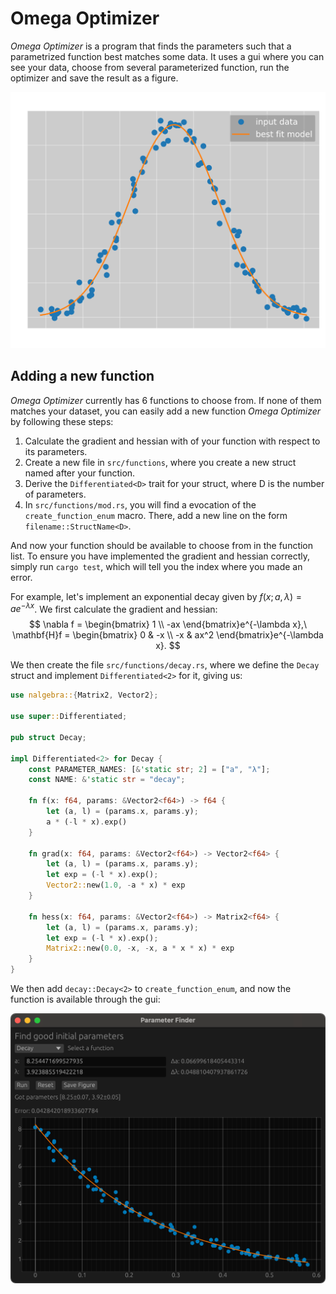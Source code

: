 # Omega Optimizer

*Omega Optimizer* is a program that finds the parameters such that a parametrized function best matches some data. It uses a gui where you can see your data, choose from several parameterized function, run the optimizer and save the result as a figure.

![](media/normal_example.png)

## Adding a new function

*Omega Optimizer* currently has 6 functions to choose from. If none of them matches your dataset, you can easily add a new function *Omega Optimizer* by following these steps:

1. Calculate the gradient and hessian with of your function with respect to its parameters. 
2. Create a new file in `src/functions`, where you create a new struct named after your function.
3. Derive the `Differentiated<D>` trait for your struct, where D is the number of parameters.
4. In `src/functions/mod.rs`, you will find a evocation of the `create_function_enum` macro. There, add a new line on the form `filename::StructName<D>`.

And now your function should be available to choose from in the function list. To ensure you have implemented the gradient and hessian correctly, simply run `cargo test`, which will tell you the index where you made an error.

For example, let's implement an exponential decay given by $f(x; a, \lambda) = ae^{-\lambda x}$. We first calculate the gradient and hessian:
$$
    \nabla f = \begin{bmatrix}
    1 \\
    -ax
    \end{bmatrix}e^{-\lambda x},\ 
    \mathbf{H}f = \begin{bmatrix}
    0 & -x \\
    -x &  ax^2
    \end{bmatrix}e^{-\lambda x}.
$$

We then create the file `src/functions/decay.rs`, where we define the `Decay` struct and implement `Differentiated<2>` for it, giving us:

```rust
use nalgebra::{Matrix2, Vector2};

use super::Differentiated;

pub struct Decay;

impl Differentiated<2> for Decay {
    const PARAMETER_NAMES: [&'static str; 2] = ["a", "λ"];
    const NAME: &'static str = "decay";

    fn f(x: f64, params: &Vector2<f64>) -> f64 {
        let (a, l) = (params.x, params.y);
        a * (-l * x).exp()
    }

    fn grad(x: f64, params: &Vector2<f64>) -> Vector2<f64> {
        let (a, l) = (params.x, params.y);
        let exp = (-l * x).exp();
        Vector2::new(1.0, -a * x) * exp
    }

    fn hess(x: f64, params: &Vector2<f64>) -> Matrix2<f64> {
        let (a, l) = (params.x, params.y);
        let exp = (-l * x).exp();
        Matrix2::new(0.0, -x, -x, a * x * x) * exp
    }
}
```

We then add `decay::Decay<2>` to `create_function_enum`, and now the function is available through the gui:

![](media/decay_test.png)